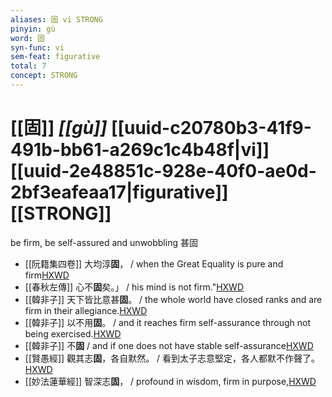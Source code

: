 ```yaml
---
aliases: 固 vi STRONG
pinyin: gù
word: 固
syn-func: vi
sem-feat: figurative
total: 7
concept: STRONG 
---
```

# [[固]] *[[gù]]*  [[uuid-c20780b3-41f9-491b-bb61-a269c1c4b48f|vi]] [[uuid-2e48851c-928e-40f0-ae0d-2bf3eafeaa17|figurative]] [[STRONG]]
be firm, be self-assured and unwobbling 甚固
 - [[阮籍集四卷]] 大均淳**固**， / when the Great Equality is pure and firm[HXWD](https://hxwd.org/textview.html?location=CH2b1558_CHANT_003-40a.14)
 - [[春秋左傳]] 心不**固**矣。」 / his mind is not firm."[HXWD](https://hxwd.org/textview.html?location=KR1e0001_tls_002-197a.9)
 - [[韓非子]] 天下皆比意甚**固**。 / the whole world have closed ranks and are firm in their allegiance.[HXWD](https://hxwd.org/textview.html?location=KR3c0005_tls_001-33a.9)
 - [[韓非子]] 以不用**固**。 / and it reaches firm self-assurance through not being exercised.[HXWD](https://hxwd.org/textview.html?location=KR3c0005_tls_020-2a.9)
 - [[韓非子]] 不**固** / and if one does not have stable self-assurance[HXWD](https://hxwd.org/textview.html?location=KR3c0005_tls_020-3a.8)
 - [[賢愚經]] 觀其志**固**，各自默然。 / 看到太子志意堅定，各人都默不作聲了。[HXWD](https://hxwd.org/textview.html?location=KR6b0059_T_001-0351a.8)
 - [[妙法蓮華經]] 智深志**固**， / profound in wisdom, firm in purpose,[HXWD](https://hxwd.org/textview.html?location=KR6d0001_T_001-0003a.64)